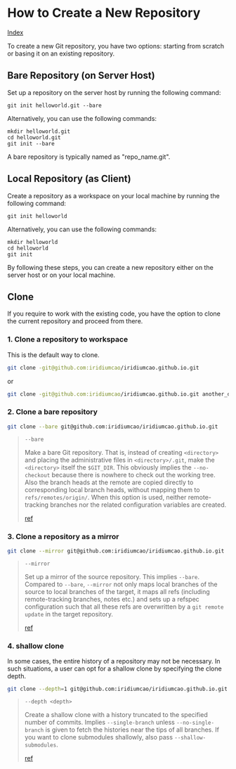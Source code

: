 # How to Create a New Repository

[Index](index.md)

To create a new Git repository, you have two options: starting from scratch or basing it on an existing repository.

## Bare Repository (on Server Host)

Set up a repository on the server host by running the following command:

```plaintext
git init helloworld.git --bare
```

Alternatively, you can use the following commands:

```plaintext
mkdir helloworld.git
cd helloworld.git
git init --bare
```

A bare repository is typically named as "repo_name.git".

## Local Repository (as Client)

Create a repository as a workspace on your local machine by running the following command:

```plaintext
git init helloworld
```

Alternatively, you can use the following commands:

```plaintext
mkdir helloworld
cd helloworld
git init
```

By following these steps, you can create a new repository either on the server host or on your local machine.

## Clone

If you require to work with the existing code, you have the option to clone the current repository and proceed from there.

### 1. Clone a repository to workspace

This is the default way to clone.

```bash
git clone -git@github.com:iridiumcao/iridiumcao.github.io.git
```

or

```bash
git clone -git@github.com:iridiumcao/iridiumcao.github.io.git another_dir
```

### 2. Clone a bare repository

```bash
git clone --bare git@github.com:iridiumcao/iridiumcao.github.io.git
```

> `--bare`
>
> Make a bare Git repository. That is, instead of creating `<directory>` and placing the administrative files in `<directory>/.git`, make the `<directory>` itself the `$GIT_DIR`. This obviously implies the `--no-checkout` because there is nowhere to check out the working tree. Also the branch heads at the remote are copied directly to corresponding local branch heads, without mapping them to `refs/remotes/origin/`. When this option is used, neither remote-tracking branches nor the related configuration variables are created.
>
> [ref](https://www.git-scm.com/docs/git-clone)

### 3. Clone a repository as a mirror

```bash
git clone --mirror git@github.com:iridiumcao/iridiumcao.github.io.git
```

> `--mirror`
>
> Set up a mirror of the source repository. This implies `--bare`. Compared to `--bare`, `--mirror` not only maps local branches of the source to local branches of the target, it maps all refs (including remote-tracking branches, notes etc.) and sets up a refspec configuration such that all these refs are overwritten by a `git remote update` in the target repository.
>
> [ref](https://www.git-scm.com/docs/git-clone)

### 4. shallow clone

In some cases, the entire history of a repository may not be necessary. In such situations, a user can opt for a shallow clone by specifying the clone depth.

```bash
git clone --depth=1 git@github.com:iridiumcao/iridiumcao.github.io.git
```

> `--depth <depth>`
>
> Create a shallow clone with a history truncated to the specified number of commits. Implies `--single-branch` unless `--no-single-branch` is given to fetch the histories near the tips of all branches. If you want to clone submodules shallowly, also pass `--shallow-submodules`.
>
> [ref](https://www.git-scm.com/docs/git-clone)
